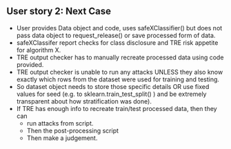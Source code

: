 ## User story 2: Next Case
- User provides Data object and code, uses safeXClassifier() but does not pass data object to request_release() or save processed form of data.
- safeXClassifer report checks for class disclosure and TRE risk appetite for algorithm X.
- TRE output checker has to manually recreate processed data using code provided.
- TRE output checker is unable to run any attacks UNLESS they also know exactly which rows from the dataset were used for training and testing.
- So dataset object needs to store those specific details OR use fixed values for seed (e.g. to sklearn.train_test_split() ) and be extremely transparent about how stratification was done).
- If TRE has enough info to recreate train/test processed data, then they can
    -    run attacks from script.
    - Then the post-processing script
    - Then make a judgement.
